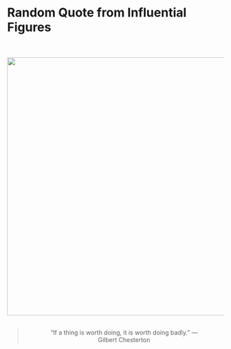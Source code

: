 # Random Quote from Influential Figures

<div align="center">
  <br>
  <br>
  <a href="https://en.wikipedia.org/wiki/G._K._Chesterton" title="G. K. Chesterton - Wikipedia"><img src="https://upload.wikimedia.org/wikipedia/commons/7/75/Gilbert_Chesterton.jpg" width="600px"></a>
  <br>
  <br>
  <blockquote>&ldquo;If a thing is worth doing, it is worth doing badly.&rdquo; &mdash; <footer>Gilbert Chesterton</footer></blockquote>
</div>
  